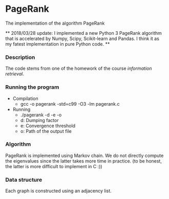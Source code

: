 # PageRank
The implementation of the algorithm PageRank

** 2018/03/28 update: I implemented a new Python 3 PageRank algorithm that is accelerated by Numpy, Scipy, Scikit-learn and Pandas. I think it as my fatest implementation in pure Python code. **

### Description

The code stems from one of the homework of the course *information retrieval*.

### Running the program

- Compilation
  - gcc -o pagerank -std=c99 -O3 -lm pagerank.c
- Running
  - ./pagerank -d -e -o
  - d: Dumping factor
  - e: Convergence threshold
  - o: Path of the output file

### Algorithm

PageRank is implemented using Markov chain. We do not directly compute the eigenvalues since the latter takes more time in practice. (to be honest, the latter is more difficult to implement in C :))

### Data structure

Each graph is constructed using an adjacency list.
